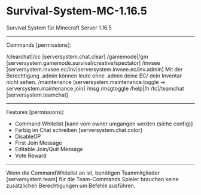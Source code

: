 # Survival-System-MC-1.16.5
 Survival System für Minecraft Server 1.16.5

---

Commands [permissions]:

/clearchat|/cc [serversystem.chat.clear]
/gamemode|/gm [serversystem.gamemode.survival/creative/spectator]
/invsee [serversystem.invsee.ec/inv|serversystem.invsee.ec/inv.admin] Mit der Berechtigung .admin können leute ohne .admin deine EC/ dein Inventar nicht sehen.
/maintenance [serversystem.maintenance.toggle -> serversystem.maintenance.join]
/msg
/msgtoggle
/help|/h
/tc|/teamchat [serversystem.teamchat]

---

Features [permissions]:

- Command Whitelist [kann vom owner umgangen werden (siehe config)]
- Farbig im Chat schreiben [serversystem.chat.color]
- DisableOP
- First Join Message
- Editable Join/Quit Message
- Vote Reward

----

Wenn die CommandWhitelist an ist, benötigen Teammitglieder [serversystem.team] für die Team-Commands
Spieler brauchen keine zusätzlichen Berechtigungen um Befehle ausführen.